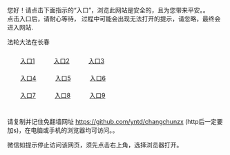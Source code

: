 您好！请点击下面指示的“入口”，浏览此网站是安全的，且为您带来平安。。 <br/>
点击入口后，请耐心等待， 过程中可能会出现无法打开的提示，请忽略，最终会进入网站. </br>

法轮大法在长春<br/>
<div style="padding:10px"><a style="margin:20px" target="_blank" href="https://d25rk6gr9fxj45.cloudfront.net/2Qpsp?nqfawkq" id="ccLink1" rel="nofollow">入口1</a> <a target="_blank" style="margin:20px" href="https://d2atjrtgtuf8kc.cloudfront.net/2Qpsp?lrhurx" id="ccLink2" rel="nofollow">入口2</a> <a style="margin:20px" target="_blank" href="https://d1ux4zztfmgta9.cloudfront.net/2Qpsp?mfiolmk" id="ccLink3" rel="nofollow">入口3</a></div>

<div style="padding:10px" ><a style="margin:20px" target="_blank" href="https://d25rk6gr9fxj45.cloudfront.net/2Qpsp?nqfawkq" id="ccLink4" rel="nofollow">入口4</a> <a style="margin:20px" href="https://d2atjrtgtuf8kc.cloudfront.net/2Qpsp?lrhurx" target="_blank" id="ccLink5" rel="nofollow">入口5</a> <a style="margin:20px" href="https://d1ux4zztfmgta9.cloudfront.net/2Qpsp?mfiolmk" target="_blank" id="ccLink6" rel="nofollow">入口6</a></div>

<div style="padding:10px"><a style="margin:20px" target="_blank" href="https://d25rk6gr9fxj45.cloudfront.net/2Qpsp?nqfawkq" id="ccLink7" rel="nofollow">入口7</a> <a style="margin:20px" href="https://d2atjrtgtuf8kc.cloudfront.net/2Qpsp?lrhurx" target="_blank" id="ccLink8" rel="nofollow">入口8</a> <a style="margin:20px" target="_blank" href="https://d1ux4zztfmgta9.cloudfront.net/2Qpsp?mfiolmk" id="ccLink9" rel="nofollow">入口9</a></div>

<br/>



请复制并记住免翻墙网址 https://github.com/yntd/changchunzx (http后一定要加s)，在电脑或手机的浏览器均可访问。。<br/>

微信如提示停止访问该网页，须先点击右上角，选择浏览器打开。
